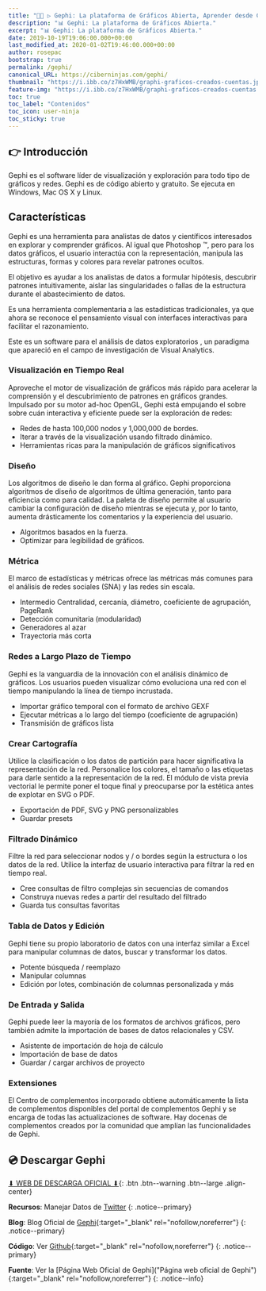 ```yaml
---
title: "👩‍🔧 ▷ Gephi: La plataforma de Gráficos Abierta, Aprender desde Cero"
description: "📊 Gephi: La plataforma de Gráficos Abierta."
excerpt: "📊 Gephi: La plataforma de Gráficos Abierta."
date: 2019-10-19T19:06:00.000+00:00
last_modified_at: 2020-01-02T19:46:00.000+00:00
author: rosepac
bootstrap: true
permalink: /gephi/
canonical_URL: https://ciberninjas.com/gephi/
thumbnail: "https://i.ibb.co/z7HxWMB/graphi-graficos-creados-cuentas.jpg"
feature-img: "https://i.ibb.co/z7HxWMB/graphi-graficos-creados-cuentas.jpg"
toc: true
toc_label: "Contenidos"
toc_icon: user-ninja
toc_sticky: true
---
```


## 👉 Introducción

Gephi es el software líder de visualización y exploración para todo tipo de gráficos y redes. Gephi es de código abierto y gratuito. Se ejecuta en Windows, Mac OS X y Linux.

## Características

Gephi es una herramienta para analistas de datos y científicos interesados ​​en explorar y comprender gráficos. Al igual que Photoshop ™, pero para los datos gráficos, el usuario interactúa con la representación, manipula las estructuras, formas y colores para revelar patrones ocultos.

El objetivo es ayudar a los analistas de datos a formular hipótesis, descubrir patrones intuitivamente, aislar las singularidades o fallas de la estructura durante el abastecimiento de datos.

Es una herramienta complementaria a las estadísticas tradicionales, ya que ahora se reconoce el pensamiento visual con interfaces interactivas para facilitar el razonamiento.

Este es un software para el análisis de datos exploratorios , un paradigma que apareció en el campo de investigación de Visual Analytics.

### Visualización en Tiempo Real

Aproveche el motor de visualización de gráficos más rápido para acelerar la comprensión y el descubrimiento de patrones en gráficos grandes. Impulsado por su motor ad-hoc OpenGL, Gephi está empujando el sobre sobre cuán interactiva y eficiente puede ser la exploración de redes:

* Redes de hasta 100,000 nodos y 1,000,000 de bordes.
* Iterar a través de la visualización usando filtrado dinámico.
* Herramientas ricas para la manipulación de gráficos significativos

### Diseño

Los algoritmos de diseño le dan forma al gráfico. Gephi proporciona algoritmos de diseño de algoritmos de última generación, tanto para eficiencia como para calidad. La paleta de diseño permite al usuario cambiar la configuración de diseño mientras se ejecuta y, por lo tanto, aumenta drásticamente los comentarios y la experiencia del usuario.

* Algoritmos basados ​​en la fuerza.
* Optimizar para legibilidad de gráficos.

### Métrica

El marco de estadísticas y métricas ofrece las métricas más comunes para el análisis de redes sociales (SNA) y las redes sin escala.

* Intermedio Centralidad, cercanía, diámetro, coeficiente de agrupación, PageRank
* Detección comunitaria (modularidad)
* Generadores al azar
* Trayectoria más corta

### Redes a Largo Plazo de Tiempo

Gephi es la vanguardia de la innovación con el análisis dinámico de gráficos. Los usuarios pueden visualizar cómo evoluciona una red con el tiempo manipulando la línea de tiempo incrustada.

* Importar gráfico temporal con el formato de archivo GEXF
* Ejecutar métricas a lo largo del tiempo (coeficiente de agrupación)
* Transmisión de gráficos lista

### Crear Cartografía

Utilice la clasificación o los datos de partición para hacer significativa la representación de la red. Personalice los colores, el tamaño o las etiquetas para darle sentido a la representación de la red. El módulo de vista previa vectorial le permite poner el toque final y preocuparse por la estética antes de explotar en SVG o PDF.

* Exportación de PDF, SVG y PNG personalizables
* Guardar presets

### Filtrado Dinámico

Filtre la red para seleccionar nodos y / o bordes según la estructura o los datos de la red. Utilice la interfaz de usuario interactiva para filtrar la red en tiempo real.

* Cree consultas de filtro complejas sin secuencias de comandos
* Construya nuevas redes a partir del resultado del filtrado
* Guarda tus consultas favoritas

### Tabla de Datos y Edición

Gephi tiene su propio laboratorio de datos con una interfaz similar a Excel para manipular columnas de datos, buscar y transformar los datos.

* Potente búsqueda / reemplazo
* Manipular columnas
* Edición por lotes, combinación de columnas personalizada y más

### De Entrada y Salida

Gephi puede leer la mayoría de los formatos de archivos gráficos, pero también admite la importación de bases de datos relacionales y CSV.

* Asistente de importación de hoja de cálculo
* Importación de base de datos
* Guardar / cargar archivos de proyecto

### Extensiones

El Centro de complementos incorporado obtiene automáticamente la lista de complementos disponibles del portal de complementos Gephi y se encarga de todas las actualizaciones de software. Hay docenas de complementos creados por la comunidad que amplían las funcionalidades de Gephi.

## 💿 Descargar Gephi

[⬇ WEB DE DESCARGA OFICIAL ⬇](https://gephi.org/users/download/ "Página de Descarga de las Varias Versiones de Gephi desde la Web Oficial"){: .btn .btn--warning .btn--large .align-center}

**Recursos**: Manejar Datos de [Twitter](/twitter/)
{: .notice--primary}

**Blog**: Blog Oficial de [Gephi](https://gephi.wordpress.com/ "Blog oficial de las noticias y actualizaciones de Gephi"){:target="_blank" rel="nofollow,noreferrer"}
{: .notice--primary}

**Código**: Ver [Github](https://github.com/gephi/gephi#gephi---the-open-graph-viz-platform "Ver el código fuente dentro del proyecto de Github"){:target="_blank" rel="nofollow,noreferrer"}
{: .notice--primary}

**Fuente**: Ver la [Página Web Oficial de Gephi]("Página web oficial de Gephi"){:target="_blank" rel="nofollow,noreferrer"}
{: .notice--info}

